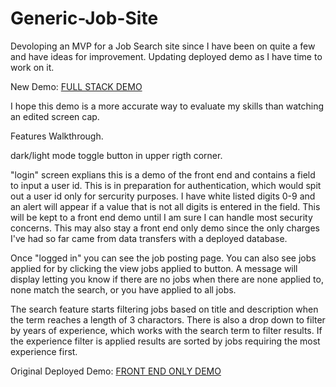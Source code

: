 # Generic-Job-Site

Devoloping an MVP for a Job Search site since I have been on quite a few and have ideas for improvement. Updating deployed demo as I have time to work on it.

New Demo: [FULL STACK DEMO](http://52.21.107.140:3007/)

I hope this demo is a more accurate way to evaluate my skills than watching an edited screen cap.

Features Walkthrough.

dark/light mode toggle button in upper rigth corner.

"login" screen explians this is a demo of the front end and contains a field to input a user id. This is in preparation for authentication, which would spit out a user id only for sercurity purposes. I have white listed digits 0-9 and an alert will appear if a value that is not all digits is entered in the field. This will be kept to a front end demo until I am sure I can handle most security concerns. This may also stay a front end only demo since the only charges I've had so far came from data transfers with a deployed database.

Once "logged in" you can see the job posting page. You can also see jobs applied for by clicking the view jobs applied to button. A message will display letting you know if there are no jobs when there are none applied to, none match the search, or you have applied to all jobs.

The search feature starts filtering jobs based on title and description when the term reaches a length of 3 charactors. There is also a drop down to filter by years of experience, which works with the search term to filter results. If the experience filter is applied results are sorted by jobs requiring the most experience first.

Original Deployed Demo: [FRONT END ONLY DEMO](http://52.21.107.140:3004/)
